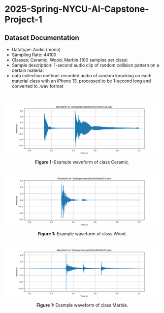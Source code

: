 ﻿# 2025-Spring-NYCU-AI-Capstone-Project-1

## Dataset Documentation
- Datatype: Audio (mono)
- Sampling Rate: 44100
- Classes: Ceramic, Wood, Marble (100 samples per class)
- Sample description: 1-second audio clip of random collision pattern on a certain material
- data collection method: recorded audio of random knocking on each material class with an iPhone 13, processed to be 1-second long and converted to .wav format

<br>

![ceramic example](images/Ceramic%2015.png)
<center><strong>Figure 1:</strong> Example waveform of class Ceramic.</center>

<br>

![Wood example](images/wood%2015.png)
<center><strong>Figure 1:</strong> Example waveform of class Wood.</center>

<br>

![Marble example](images/marble%2015.png)
<center><strong>Figure 1:</strong> Example waveform of class Marble.</center>


